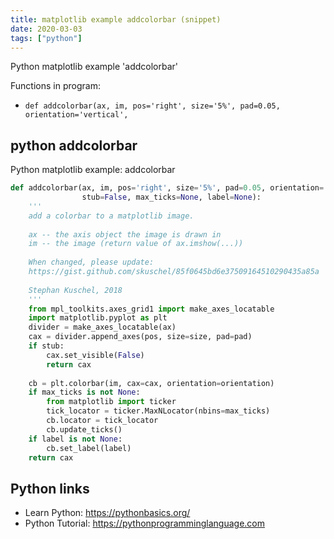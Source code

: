 ```yaml
---
title: matplotlib example addcolorbar (snippet)
date: 2020-03-03
tags: ["python"]
---
```

Python matplotlib example 'addcolorbar'

Functions in program: 
* `def addcolorbar(ax, im, pos='right', size='5%', pad=0.05, orientation='vertical',`

## python addcolorbar

Python matplotlib example: addcolorbar

```python
def addcolorbar(ax, im, pos='right', size='5%', pad=0.05, orientation='vertical',
                stub=False, max_ticks=None, label=None):
    '''
    add a colorbar to a matplotlib image.
    
    ax -- the axis object the image is drawn in
    im -- the image (return value of ax.imshow(...))
    
    When changed, please update:
    https://gist.github.com/skuschel/85f0645bd6e37509164510290435a85a
    
    Stephan Kuschel, 2018
    '''
    from mpl_toolkits.axes_grid1 import make_axes_locatable
    import matplotlib.pyplot as plt
    divider = make_axes_locatable(ax)
    cax = divider.append_axes(pos, size=size, pad=pad)
    if stub:
        cax.set_visible(False)
        return cax
    
    cb = plt.colorbar(im, cax=cax, orientation=orientation)
    if max_ticks is not None:
        from matplotlib import ticker
        tick_locator = ticker.MaxNLocator(nbins=max_ticks)
        cb.locator = tick_locator
        cb.update_ticks()
    if label is not None:
        cb.set_label(label)
    return cax

```

## Python links

- Learn Python: https://pythonbasics.org/
- Python Tutorial: https://pythonprogramminglanguage.com
